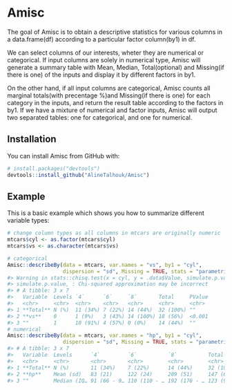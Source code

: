 
<!-- README.md is generated from README.Rmd. Please edit that file -->

# Amisc

The goal of Amisc is to obtain a descriptive statistics for various
columns in a data.frame(df) according to a particular factor column(by1)
in df.

We can select columns of our interests, wheter they are numerical or
categorical. If input columns are solely in numerical type, Amisc will
generate a summary table with Mean, Median, Total(optional) and
Missing(if there is one) of the inputs and display it by different
factors in by1.

On the other hand, if all input columns are categorical, Amisc counts
all marginal totals(with precentage %)and Missing(if there is one) for
each category in the inputs, and return the result table according to
the factors in by1. If we have a mixture of numerical and factor inputs,
Amisc will output two separated tables: one for categorical, and one for
numerical.

## Installation

You can install Amisc from GitHub with:

``` r
# install.packages("devtools")
devtools::install_github("AlineTalhouk/Amisc")
```

## Example

This is a basic example which shows you how to summarize different
variable types:

``` r
# change column types as all columns in mtcars are originally numeric
mtcars$cyl <- as.factor(mtcars$cyl) 
mtcars$vs <- as.character(mtcars$vs)

# categorical
Amisc::describeBy(data = mtcars, var.names = "vs", by1 = "cyl",
                  dispersion = "sd", Missing = TRUE, stats = "parametric")
#> Warning in stats::chisq.test(x = cyl, y = .data$Value, simulate.p.value =
#> simulate.p.value, : Chi-squared approximation may be incorrect
#> # A tibble: 3 x 7
#>   Variable  Levels `4`      `6`     `8`       Total     PValue
#>   <chr>     <chr>  <chr>    <chr>   <chr>     <chr>     <chr> 
#> 1 **Total** N (%)  11 (34%) 7 (22%) 14 (44%)  32 (100%) ""    
#> 2 **vs**    0      1 (9%)   3 (43%) 14 (100%) 18 (56%)  <0.001
#> 3 ""        1      10 (91%) 4 (57%) 0 (0%)    14 (44%)  ""
# numerical
Amisc::describeBy(data = mtcars, var.names = "hp", by1 = "cyl",
                  dispersion = "sd", Missing = TRUE, stats = "parametric")
#> # A tibble: 3 x 7
#>   Variable  Levels      `4`         `6`          `8`          Total       PValue
#>   <chr>     <chr>       <chr>       <chr>        <chr>        <chr>       <chr> 
#> 1 **Total** N (%)       11 (34%)    7 (22%)      14 (44%)     32 (100%)   ""    
#> 2 **hp**    Mean (sd)   83 (21)     122 (24)     209 (51)     147 (69)    <0.001
#> 3 ""        Median (IQ… 91 (66 - 9… 110 (110 - … 192 (176 - … 123 (96 - … ""
```
